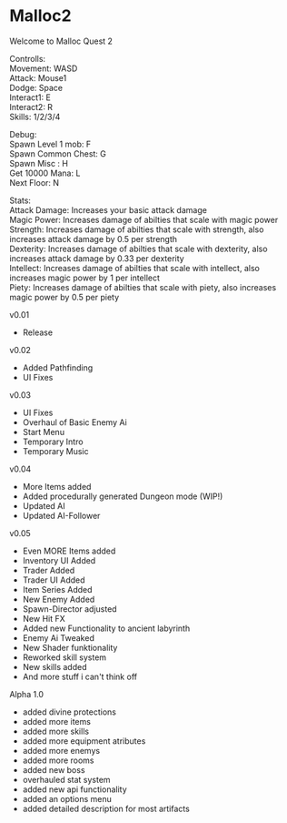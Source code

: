 # Malloc2
Welcome to Malloc Quest 2

Controlls:  
Movement:		WASD  
Attack: 		Mouse1  
Dodge: 			Space  
Interact1:		E  
Interact2:		R  
Skills: 		1/2/3/4  

Debug:   	
Spawn Level 1 mob: 	F 	  
Spawn Common Chest: 	G  
Spawn Misc : 		H  
Get 10000 Mana: 	L  
Next Floor: 		N  


Stats:  
Attack Damage: Increases your basic attack damage  
Magic Power: Increases damage of abilties that scale with magic power  
Strength: Increases damage of abilties that scale with strength, also increases attack damage by 0.5 per strength  
Dexterity: Increases damage of abilties that scale with dexterity, also increases attack damage by 0.33 per dexterity  
Intellect: Increases damage of abilties that scale with intellect, also increases magic power by 1 per intellect  
Piety: Increases damage of abilties that scale with piety, also increases magic power by 0.5 per piety  




v0.01
- Release

v0.02
- Added Pathfinding
- UI Fixes

v0.03
- UI Fixes
- Overhaul of Basic Enemy Ai
- Start Menu
- Temporary Intro
- Temporary Music

v0.04
- More Items added
- Added procedurally generated Dungeon mode (WIP!)
- Updated AI
- Updated AI-Follower

v0.05
- Even MORE Items added
- Inventory UI Added 
- Trader Added 
- Trader UI Added 
- Item Series Added 
- New Enemy Added 
- Spawn-Director adjusted
- New Hit FX
- Added new Functionality to ancient labyrinth
- Enemy Ai Tweaked
- New Shader funktionality
- Reworked skill system
- New skills added
- And more stuff i can't think off


Alpha 1.0
- added divine protections
- added more items
- added more skills
- added more equipment atributes
- added more enemys
- added more rooms
- added new boss
- overhauled stat system
- added new api functionality
- added an options menu
- added detailed description for most artifacts

